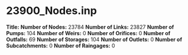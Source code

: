 # 23900_Nodes.inp
**Title:** 
**Number of Nodes:** 23784
**Number of Links:** 23827
**Number of Pumps:** 104
**Number of Weirs:** 0
**Number of Orifices:** 0
**Number of Outfalls:** 69
**Number of Storages:** 104
**Number of Outlets:** 0
**Number of Subcatchments:** 0
**Number of Raingages:** 0
